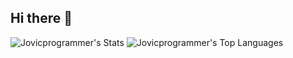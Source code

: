 ## Hi there 👋

<!--
**Jovicprogrammer/Jovicprogrammer** is a ✨ _special_ ✨ repository because its `README.md` (this file) appears on your GitHub profile.

Here are some ideas to get you started:

- 🔭 I’m currently working on ...
- 🌱 I’m currently learning ...
- 👯 I’m looking to collaborate on ...
- 🤔 I’m looking for help with ...
- 💬 Ask me about ...
- 📫 How to reach me: ...
- 😄 Pronouns: ...
- ⚡ Fun fact: ...
-->

![Jovicprogrammer's Stats](https://github-readme-stats.vercel.app/api?username=Jovicprogrammer&theme=react&show_icons=true&hide_border=true&count_private=true)
![Jovicprogrammer's Top Languages](https://github-readme-stats.vercel.app/api/top-langs/?username=Jovicprogrammer&theme=react&show_icons=true&hide_border=true&layout=compact)
